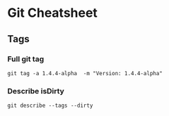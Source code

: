 
# Git Cheatsheet

## Tags

### Full git tag
```
git tag -a 1.4.4-alpha  -m "Version: 1.4.4-alpha"  
```

### Describe isDirty
```
git describe --tags --dirty
```
